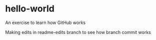 # hello-world
An exercise to learn how GitHub works

Making edits in readme-edits branch to see how branch commit works
